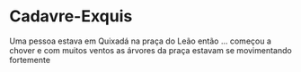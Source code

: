 # Cadavre-Exquis
Uma pessoa estava em Quixadá na praça do Leão então ...
começou a chover e com muitos ventos
as árvores da praça estavam se movimentando fortemente 
